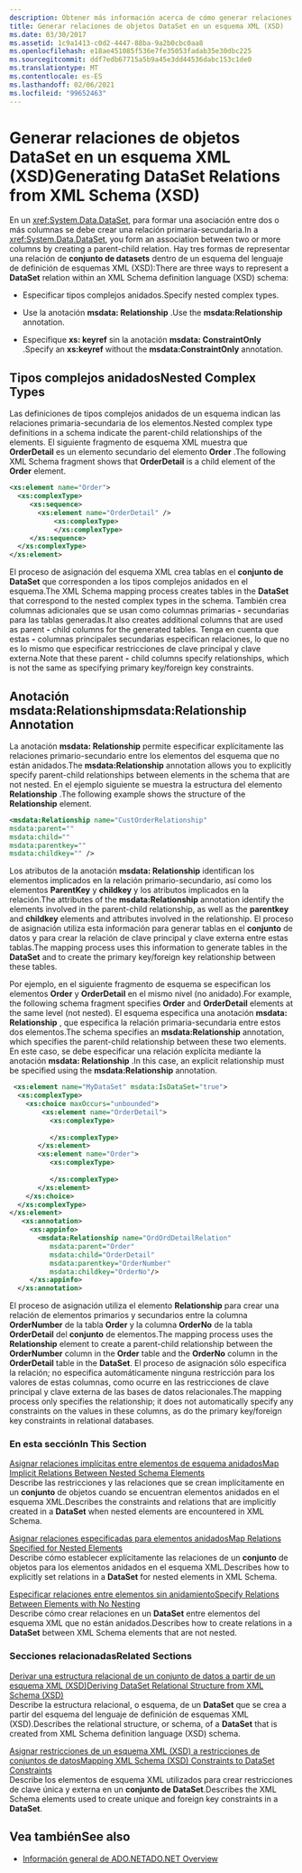 ```yaml
---
description: Obtener más información acerca de cómo generar relaciones de conjunto de objetos a partir del esquema XML (XSD)
title: Generar relaciones de objetos DataSet en un esquema XML (XSD)
ms.date: 03/30/2017
ms.assetid: 1c9a1413-c0d2-4447-88ba-9a2b0cbc0aa8
ms.openlocfilehash: e18ae451085f536e7fe35053fadab35e30dbc225
ms.sourcegitcommit: ddf7edb67715a5b9a45e3dd44536dabc153c1de0
ms.translationtype: MT
ms.contentlocale: es-ES
ms.lasthandoff: 02/06/2021
ms.locfileid: "99652463"
---
```

# <a name="generating-dataset-relations-from-xml-schema-xsd"></a><span data-ttu-id="d6f76-103">Generar relaciones de objetos DataSet en un esquema XML (XSD)</span><span class="sxs-lookup"><span data-stu-id="d6f76-103">Generating DataSet Relations from XML Schema (XSD)</span></span>

<span data-ttu-id="d6f76-104">En un <xref:System.Data.DataSet>, para formar una asociación entre dos o más columnas se debe crear una relación primaria-secundaria.</span><span class="sxs-lookup"><span data-stu-id="d6f76-104">In a <xref:System.Data.DataSet>, you form an association between two or more columns by creating a parent-child relation.</span></span> <span data-ttu-id="d6f76-105">Hay tres formas de representar una relación de **conjunto de datasets** dentro de un esquema del lenguaje de definición de esquemas XML (XSD):</span><span class="sxs-lookup"><span data-stu-id="d6f76-105">There are three ways to represent a **DataSet** relation within an XML Schema definition language (XSD) schema:</span></span>  
  
- <span data-ttu-id="d6f76-106">Especificar tipos complejos anidados.</span><span class="sxs-lookup"><span data-stu-id="d6f76-106">Specify nested complex types.</span></span>  
  
- <span data-ttu-id="d6f76-107">Use la anotación **msdata: Relationship** .</span><span class="sxs-lookup"><span data-stu-id="d6f76-107">Use the **msdata:Relationship** annotation.</span></span>  
  
- <span data-ttu-id="d6f76-108">Especifique **xs: keyref** sin la anotación **msdata: ConstraintOnly** .</span><span class="sxs-lookup"><span data-stu-id="d6f76-108">Specify an **xs:keyref** without the **msdata:ConstraintOnly** annotation.</span></span>  
  
## <a name="nested-complex-types"></a><span data-ttu-id="d6f76-109">Tipos complejos anidados</span><span class="sxs-lookup"><span data-stu-id="d6f76-109">Nested Complex Types</span></span>  

 <span data-ttu-id="d6f76-110">Las definiciones de tipos complejos anidados de un esquema indican las relaciones primaria-secundaria de los elementos.</span><span class="sxs-lookup"><span data-stu-id="d6f76-110">Nested complex type definitions in a schema indicate the parent-child relationships of the elements.</span></span> <span data-ttu-id="d6f76-111">El siguiente fragmento de esquema XML muestra que **OrderDetail** es un elemento secundario del elemento **Order** .</span><span class="sxs-lookup"><span data-stu-id="d6f76-111">The following XML Schema fragment shows that **OrderDetail** is a child element of the **Order** element.</span></span>  
  
```xml  
<xs:element name="Order">  
  <xs:complexType>  
     <xs:sequence>
       <xs:element name="OrderDetail" />  
           <xs:complexType>
           </xs:complexType>  
     </xs:sequence>  
  </xs:complexType>  
</xs:element>  
```  
  
 <span data-ttu-id="d6f76-112">El proceso de asignación del esquema XML crea tablas en el **conjunto de DataSet** que corresponden a los tipos complejos anidados en el esquema.</span><span class="sxs-lookup"><span data-stu-id="d6f76-112">The XML Schema mapping process creates tables in the **DataSet** that correspond to the nested complex types in the schema.</span></span> <span data-ttu-id="d6f76-113">También crea columnas adicionales que se usan como columnas primarias **-** secundarias para las tablas generadas.</span><span class="sxs-lookup"><span data-stu-id="d6f76-113">It also creates additional columns that are used as parent **-** child columns for the generated tables.</span></span> <span data-ttu-id="d6f76-114">Tenga en cuenta que estas **-** columnas principales secundarias especifican relaciones, lo que no es lo mismo que especificar restricciones de clave principal y clave externa.</span><span class="sxs-lookup"><span data-stu-id="d6f76-114">Note that these parent **-** child columns specify relationships, which is not the same as specifying primary key/foreign key constraints.</span></span>  
  
## <a name="msdatarelationship-annotation"></a><span data-ttu-id="d6f76-115">Anotación msdata:Relationship</span><span class="sxs-lookup"><span data-stu-id="d6f76-115">msdata:Relationship Annotation</span></span>  

 <span data-ttu-id="d6f76-116">La anotación **msdata: Relationship** permite especificar explícitamente las relaciones primario-secundario entre los elementos del esquema que no están anidados.</span><span class="sxs-lookup"><span data-stu-id="d6f76-116">The **msdata:Relationship** annotation allows you to explicitly specify parent-child relationships between elements in the schema that are not nested.</span></span> <span data-ttu-id="d6f76-117">En el ejemplo siguiente se muestra la estructura del elemento **Relationship** .</span><span class="sxs-lookup"><span data-stu-id="d6f76-117">The following example shows the structure of the **Relationship** element.</span></span>  
  
```xml  
<msdata:Relationship name="CustOrderRelationship"
msdata:parent=""
msdata:child=""
msdata:parentkey=""
msdata:childkey="" />  
```  
  
 <span data-ttu-id="d6f76-118">Los atributos de la anotación **msdata: Relationship** identifican los elementos implicados en la relación primario-secundario, así como los elementos **ParentKey** y **childkey** y los atributos implicados en la relación.</span><span class="sxs-lookup"><span data-stu-id="d6f76-118">The attributes of the **msdata:Relationship** annotation identify the elements involved in the parent-child relationship, as well as the **parentkey** and **childkey** elements and attributes involved in the relationship.</span></span> <span data-ttu-id="d6f76-119">El proceso de asignación utiliza esta información para generar tablas en el **conjunto** de datos y para crear la relación de clave principal y clave externa entre estas tablas.</span><span class="sxs-lookup"><span data-stu-id="d6f76-119">The mapping process uses this information to generate tables in the **DataSet** and to create the primary key/foreign key relationship between these tables.</span></span>  
  
 <span data-ttu-id="d6f76-120">Por ejemplo, en el siguiente fragmento de esquema se especifican los elementos **Order** y **OrderDetail** en el mismo nivel (no anidado).</span><span class="sxs-lookup"><span data-stu-id="d6f76-120">For example, the following schema fragment specifies **Order** and **OrderDetail** elements at the same level (not nested).</span></span> <span data-ttu-id="d6f76-121">El esquema especifica una anotación **msdata: Relationship** , que especifica la relación primaria-secundaria entre estos dos elementos.</span><span class="sxs-lookup"><span data-stu-id="d6f76-121">The schema specifies an **msdata:Relationship** annotation, which specifies the parent-child relationship between these two elements.</span></span> <span data-ttu-id="d6f76-122">En este caso, se debe especificar una relación explícita mediante la anotación **msdata: Relationship** .</span><span class="sxs-lookup"><span data-stu-id="d6f76-122">In this case, an explicit relationship must be specified using the **msdata:Relationship** annotation.</span></span>  
  
```xml  
 <xs:element name="MyDataSet" msdata:IsDataSet="true">  
  <xs:complexType>  
    <xs:choice maxOccurs="unbounded">  
        <xs:element name="OrderDetail">  
          <xs:complexType>  
  
          </xs:complexType>  
       </xs:element>  
       <xs:element name="Order">  
          <xs:complexType>  
  
          </xs:complexType>  
       </xs:element>  
    </xs:choice>  
  </xs:complexType>  
</xs:element>  
   <xs:annotation>  
     <xs:appinfo>  
       <msdata:Relationship name="OrdOrdDetailRelation"  
          msdata:parent="Order"  
          msdata:child="OrderDetail"
          msdata:parentkey="OrderNumber"  
          msdata:childkey="OrderNo"/>  
     </xs:appinfo>  
  </xs:annotation>  
```  
  
 <span data-ttu-id="d6f76-123">El proceso de asignación utiliza el elemento **Relationship** para crear una relación de elementos primarios y secundarios entre la columna **OrderNumber** de la tabla **Order** y la columna **OrderNo** de la tabla **OrderDetail** del **conjunto** de elementos.</span><span class="sxs-lookup"><span data-stu-id="d6f76-123">The mapping process uses the **Relationship** element to create a parent-child relationship between the **OrderNumber** column in the **Order** table and the **OrderNo** column in the **OrderDetail** table in the **DataSet**.</span></span> <span data-ttu-id="d6f76-124">El proceso de asignación sólo especifica la relación; no especifica automáticamente ninguna restricción para los valores de estas columnas, como ocurre en las restricciones de clave principal y clave externa de las bases de datos relacionales.</span><span class="sxs-lookup"><span data-stu-id="d6f76-124">The mapping process only specifies the relationship; it does not automatically specify any constraints on the values in these columns, as do the primary key/foreign key constraints in relational databases.</span></span>  
  
### <a name="in-this-section"></a><span data-ttu-id="d6f76-125">En esta sección</span><span class="sxs-lookup"><span data-stu-id="d6f76-125">In This Section</span></span>  

 [<span data-ttu-id="d6f76-126">Asignar relaciones implícitas entre elementos de esquema anidados</span><span class="sxs-lookup"><span data-stu-id="d6f76-126">Map Implicit Relations Between Nested Schema Elements</span></span>](map-implicit-relations-between-nested-schema-elements.md)  
 <span data-ttu-id="d6f76-127">Describe las restricciones y las relaciones que se crean implícitamente en un **conjunto** de objetos cuando se encuentran elementos anidados en el esquema XML.</span><span class="sxs-lookup"><span data-stu-id="d6f76-127">Describes the constraints and relations that are implicitly created in a **DataSet** when nested elements are encountered in XML Schema.</span></span>  
  
 [<span data-ttu-id="d6f76-128">Asignar relaciones especificadas para elementos anidados</span><span class="sxs-lookup"><span data-stu-id="d6f76-128">Map Relations Specified for Nested Elements</span></span>](map-relations-specified-for-nested-elements.md)  
 <span data-ttu-id="d6f76-129">Describe cómo establecer explícitamente las relaciones de un **conjunto** de objetos para los elementos anidados en el esquema XML.</span><span class="sxs-lookup"><span data-stu-id="d6f76-129">Describes how to explicitly set relations in a **DataSet** for nested elements in XML Schema.</span></span>  
  
 [<span data-ttu-id="d6f76-130">Especificar relaciones entre elementos sin anidamiento</span><span class="sxs-lookup"><span data-stu-id="d6f76-130">Specify Relations Between Elements with No Nesting</span></span>](specify-relations-between-elements-with-no-nesting.md)  
 <span data-ttu-id="d6f76-131">Describe cómo crear relaciones en un **DataSet** entre elementos del esquema XML que no están anidados.</span><span class="sxs-lookup"><span data-stu-id="d6f76-131">Describes how to create relations in a **DataSet** between XML Schema elements that are not nested.</span></span>  
  
### <a name="related-sections"></a><span data-ttu-id="d6f76-132">Secciones relacionadas</span><span class="sxs-lookup"><span data-stu-id="d6f76-132">Related Sections</span></span>  

 [<span data-ttu-id="d6f76-133">Derivar una estructura relacional de un conjunto de datos a partir de un esquema XML (XSD)</span><span class="sxs-lookup"><span data-stu-id="d6f76-133">Deriving DataSet Relational Structure from XML Schema (XSD)</span></span>](deriving-dataset-relational-structure-from-xml-schema-xsd.md)  
 <span data-ttu-id="d6f76-134">Describe la estructura relacional, o esquema, de un **DataSet** que se crea a partir del esquema del lenguaje de definición de esquemas XML (XSD).</span><span class="sxs-lookup"><span data-stu-id="d6f76-134">Describes the relational structure, or schema, of a **DataSet** that is created from XML Schema definition language (XSD) schema.</span></span>  
  
 [<span data-ttu-id="d6f76-135">Asignar restricciones de un esquema XML (XSD) a restricciones de conjuntos de datos</span><span class="sxs-lookup"><span data-stu-id="d6f76-135">Mapping XML Schema (XSD) Constraints to DataSet Constraints</span></span>](mapping-xml-schema-xsd-constraints-to-dataset-constraints.md)  
 <span data-ttu-id="d6f76-136">Describe los elementos de esquema XML utilizados para crear restricciones de clave única y externa en un **conjunto de DataSet**.</span><span class="sxs-lookup"><span data-stu-id="d6f76-136">Describes the XML Schema elements used to create unique and foreign key constraints in a **DataSet**.</span></span>  
  
## <a name="see-also"></a><span data-ttu-id="d6f76-137">Vea también</span><span class="sxs-lookup"><span data-stu-id="d6f76-137">See also</span></span>

- [<span data-ttu-id="d6f76-138">Información general de ADO.NET</span><span class="sxs-lookup"><span data-stu-id="d6f76-138">ADO.NET Overview</span></span>](../ado-net-overview.md)
